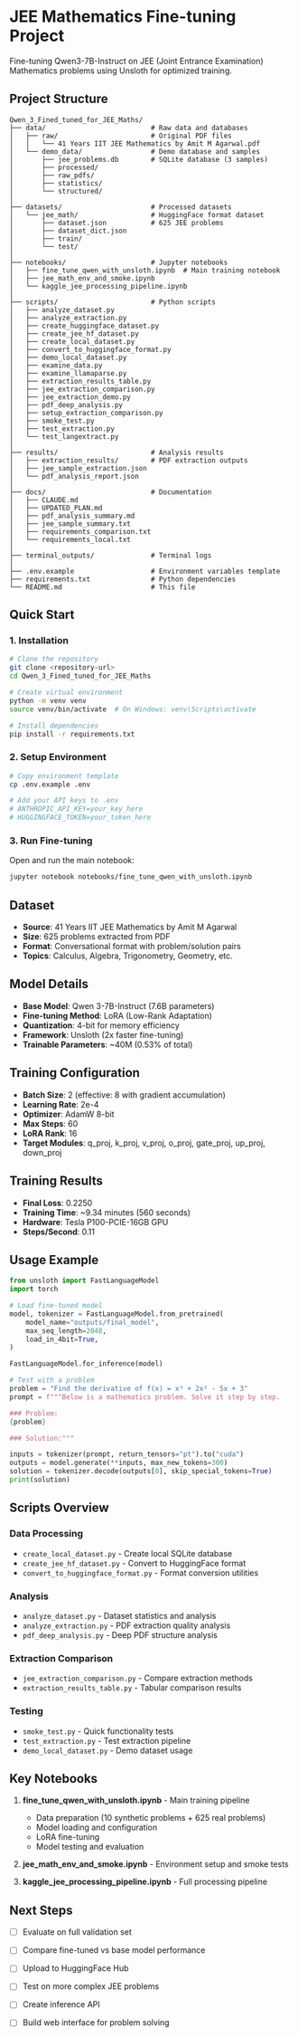 # JEE Mathematics Fine-tuning Project

Fine-tuning Qwen3-7B-Instruct on JEE (Joint Entrance Examination) Mathematics problems using Unsloth for optimized training.

## Project Structure

```
Qwen_3_Fined_tuned_for_JEE_Maths/
├── data/                          # Raw data and databases
│   ├── raw/                       # Original PDF files
│   │   └── 41 Years IIT JEE Mathematics by Amit M Agarwal.pdf
│   └── demo_data/                 # Demo database and samples
│       ├── jee_problems.db        # SQLite database (3 samples)
│       ├── processed/
│       ├── raw_pdfs/
│       ├── statistics/
│       └── structured/
│
├── datasets/                      # Processed datasets
│   └── jee_math/                  # HuggingFace format dataset
│       ├── dataset.json           # 625 JEE problems
│       ├── dataset_dict.json
│       ├── train/
│       └── test/
│
├── notebooks/                     # Jupyter notebooks
│   ├── fine_tune_qwen_with_unsloth.ipynb  # Main training notebook
│   ├── jee_math_env_and_smoke.ipynb
│   └── kaggle_jee_processing_pipeline.ipynb
│
├── scripts/                       # Python scripts
│   ├── analyze_dataset.py
│   ├── analyze_extraction.py
│   ├── create_huggingface_dataset.py
│   ├── create_jee_hf_dataset.py
│   ├── create_local_dataset.py
│   ├── convert_to_huggingface_format.py
│   ├── demo_local_dataset.py
│   ├── examine_data.py
│   ├── examine_llamaparse.py
│   ├── extraction_results_table.py
│   ├── jee_extraction_comparison.py
│   ├── jee_extraction_demo.py
│   ├── pdf_deep_analysis.py
│   ├── setup_extraction_comparison.py
│   ├── smoke_test.py
│   ├── test_extraction.py
│   └── test_langextract.py
│
├── results/                       # Analysis results
│   ├── extraction_results/        # PDF extraction outputs
│   ├── jee_sample_extraction.json
│   └── pdf_analysis_report.json
│
├── docs/                          # Documentation
│   ├── CLAUDE.md
│   ├── UPDATED_PLAN.md
│   ├── pdf_analysis_summary.md
│   ├── jee_sample_summary.txt
│   ├── requirements_comparison.txt
│   └── requirements_local.txt
│
├── terminal_outputs/              # Terminal logs
│
├── .env.example                   # Environment variables template
├── requirements.txt               # Python dependencies
└── README.md                      # This file
```

## Quick Start

### 1. Installation

```bash
# Clone the repository
git clone <repository-url>
cd Qwen_3_Fined_tuned_for_JEE_Maths

# Create virtual environment
python -m venv venv
source venv/bin/activate  # On Windows: venv\Scripts\activate

# Install dependencies
pip install -r requirements.txt
```

### 2. Setup Environment

```bash
# Copy environment template
cp .env.example .env

# Add your API keys to .env
# ANTHROPIC_API_KEY=your_key_here
# HUGGINGFACE_TOKEN=your_token_here
```

### 3. Run Fine-tuning

Open and run the main notebook:
```bash
jupyter notebook notebooks/fine_tune_qwen_with_unsloth.ipynb
```

## Dataset

- **Source**: 41 Years IIT JEE Mathematics by Amit M Agarwal
- **Size**: 625 problems extracted from PDF
- **Format**: Conversational format with problem/solution pairs
- **Topics**: Calculus, Algebra, Trigonometry, Geometry, etc.

## Model Details

- **Base Model**: Qwen 3-7B-Instruct (7.6B parameters)
- **Fine-tuning Method**: LoRA (Low-Rank Adaptation)
- **Quantization**: 4-bit for memory efficiency
- **Framework**: Unsloth (2x faster fine-tuning)
- **Trainable Parameters**: ~40M (0.53% of total)

## Training Configuration

- **Batch Size**: 2 (effective: 8 with gradient accumulation)
- **Learning Rate**: 2e-4
- **Optimizer**: AdamW 8-bit
- **Max Steps**: 60
- **LoRA Rank**: 16
- **Target Modules**: q_proj, k_proj, v_proj, o_proj, gate_proj, up_proj, down_proj

## Training Results

- **Final Loss**: 0.2250
- **Training Time**: ~9.34 minutes (560 seconds)
- **Hardware**: Tesla P100-PCIE-16GB GPU
- **Steps/Second**: 0.11

## Usage Example

```python
from unsloth import FastLanguageModel
import torch

# Load fine-tuned model
model, tokenizer = FastLanguageModel.from_pretrained(
    model_name="outputs/final_model",
    max_seq_length=2048,
    load_in_4bit=True,
)

FastLanguageModel.for_inference(model)

# Test with a problem
problem = "Find the derivative of f(x) = x³ + 2x² - 5x + 3"
prompt = f"""Below is a mathematics problem. Solve it step by step.

### Problem:
{problem}

### Solution:"""

inputs = tokenizer(prompt, return_tensors="pt").to("cuda")
outputs = model.generate(**inputs, max_new_tokens=300)
solution = tokenizer.decode(outputs[0], skip_special_tokens=True)
print(solution)
```

## Scripts Overview

### Data Processing
- `create_local_dataset.py` - Create local SQLite database
- `create_jee_hf_dataset.py` - Convert to HuggingFace format
- `convert_to_huggingface_format.py` - Format conversion utilities

### Analysis
- `analyze_dataset.py` - Dataset statistics and analysis
- `analyze_extraction.py` - PDF extraction quality analysis
- `pdf_deep_analysis.py` - Deep PDF structure analysis

### Extraction Comparison
- `jee_extraction_comparison.py` - Compare extraction methods
- `extraction_results_table.py` - Tabular comparison results

### Testing
- `smoke_test.py` - Quick functionality tests
- `test_extraction.py` - Test extraction pipeline
- `demo_local_dataset.py` - Demo dataset usage

## Key Notebooks

1. **fine_tune_qwen_with_unsloth.ipynb** - Main training pipeline
   - Data preparation (10 synthetic problems + 625 real problems)
   - Model loading and configuration
   - LoRA fine-tuning
   - Model testing and evaluation

2. **jee_math_env_and_smoke.ipynb** - Environment setup and smoke tests

3. **kaggle_jee_processing_pipeline.ipynb** - Full processing pipeline

## Next Steps

- [ ] Evaluate on full validation set
- [ ] Compare fine-tuned vs base model performance
- [ ] Upload to HuggingFace Hub
- [ ] Test on more complex JEE problems
- [ ] Create inference API
- [ ] Build web interface for problem solving

